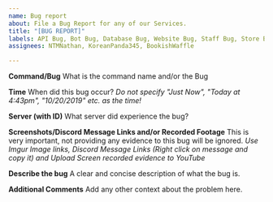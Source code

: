 ```yaml
---
name: Bug report
about: File a Bug Report for any of our Services.
title: "[BUG REPORT]"
labels: API Bug, Bot Bug, Database Bug, Website Bug, Staff Bug, Store Bug, Duplicate, Invalid, Nate Bot, Holo, DisBots, Sonic, Hive Tools, Sonic, NTM Development, Other, Ignored, Won't Fix/Add
assignees: NTMNathan, KoreanPanda345, BookishWaffle

---
```


**Command/Bug**
What is the command name and/or the Bug

**Time**
When did this bug occur?
*Do not specify "Just Now", "Today at 4:43pm", "10/20/2019" etc. as the time!*

**Server (with ID)**
What server did experience the bug?

**Screenshots/Discord Message Links and/or Recorded Footage**
This is very important, not providing any evidence to this bug will be ignored.
*Use Imgur Image links, Discord Message Links (Right click on message and copy it) and Upload Screen recorded evidence to YouTube*

**Describe the bug**
A clear and concise description of what the bug is.

**Additional Comments**
Add any other context about the problem here.

